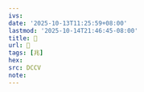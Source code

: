 ```yaml
---
ivs:
date: '2025-10-13T11:25:59+08:00'
lastmod: '2025-10-14T21:46:45-08:00'
title: 󰌅
url: 󰌅
tags: [兆]
hex: 
src: DCCV
note:
---
```

